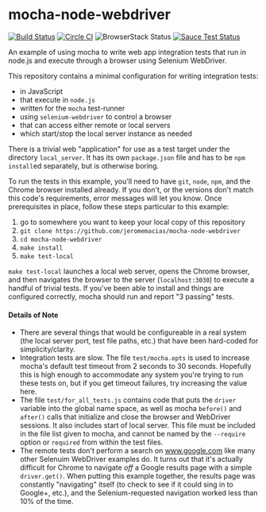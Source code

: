 mocha-node-webdriver
====================
[![Build Status](https://travis-ci.org/jeromemacias/mocha-node-webdriver.svg?branch=master)](https://travis-ci.org/jeromemacias/mocha-node-webdriver) [![Circle CI](https://circleci.com/gh/jeromemacias/mocha-node-webdriver/tree/master.svg?style=svg)](https://circleci.com/gh/jeromemacias/mocha-node-webdriver/tree/master) ![BrowserStack Status](https://www.browserstack.com/automate/badge.svg?badge_key=cVhLSm5lN25sTzNXVzZvOTBrcDRLdz09LS1LbmcwbzRudFlDZzhPUmtvOGQrQUV3PT0=--a6ea787fb17a270475e987369a9ebec9689914de%) [![Sauce Test Status](https://saucelabs.com/buildstatus/jeromemacias-mocha)](https://saucelabs.com/u/jeromemacias-mocha)

An example of using mocha to write web app integration tests that run in node.js
and execute through a browser using Selenium WebDriver.

This repository contains a minimal configuration for writing integration tests:

* in JavaScript
* that execute in `node.js`
* written for the `mocha` test-runner
* using `selenium-webdriver` to control a browser
* that can access either remote or local servers
* which start/stop the local server instance as needed

There is a trivial web "application" for use as a test target under the
directory `local_server`.  It has its own `package.json` file and has to
be `npm install`ed separately, but is otherwise boring.

To run the tests in this example, you'll need to have `git`, `node`,
`npm`, and the Chrome browser installed already.  If you don't, or the versions
don't match this code's requirements, error messages will let you know.
Once prerequisites in place, follow these steps particular to
this example:

1. go to somewhere you want to keep your local copy of this repository
2. `git clone https://github.com/jeromemacias/mocha-node-webdriver`
3. `cd mocha-node-webdriver`
4. `make install`
8. `make test-local`

`make test-local` launches a local web server, opens the Chrome browser, and
then navigates the browser to the server (`localhost:3030`) to execute a
handful of trivial tests.
If you've been able to install and things are configured correctly, mocha
should run and report "3 passing" tests.

#### Details of Note

* There are several things that would be configureable in a real system
(the local server port, test file paths, etc.) that have been
hard-coded for simplicity/clarity.
* Integration tests are slow.  The file `test/mocha.opts` is used
to increase mocha's default test timeout from 2 seconds to 30
seconds.  Hopefully this is high enough to accommodate any system
you're trying to run these tests on, but if you get timeout failures,
try increasing the value here.
* The file `test/for_all_tests.js` contains code that puts the
`driver` variable into the global name space, as well as mocha
`before()` and `after()` calls that initialize and close the
browser and WebDriver sessions. It also includes start of local server.
This file must be included in the file list given to mocha, and cannot
be named by the `--require` option or `required` from within the test files.
* The remote tests don't perform a search on www.google.com like
many other Selenuim WebDriver examples do.  It turns out that it's
actually difficult for Chrome to navigate *off* a Google results
page with a simple `driver.get()`.  When putting this example
together, the results page was constantly "navigating" itself
(to check to see if it could sing in to Google+, etc.), and the
Selenium-requested navigation worked less than 10% of the time.
